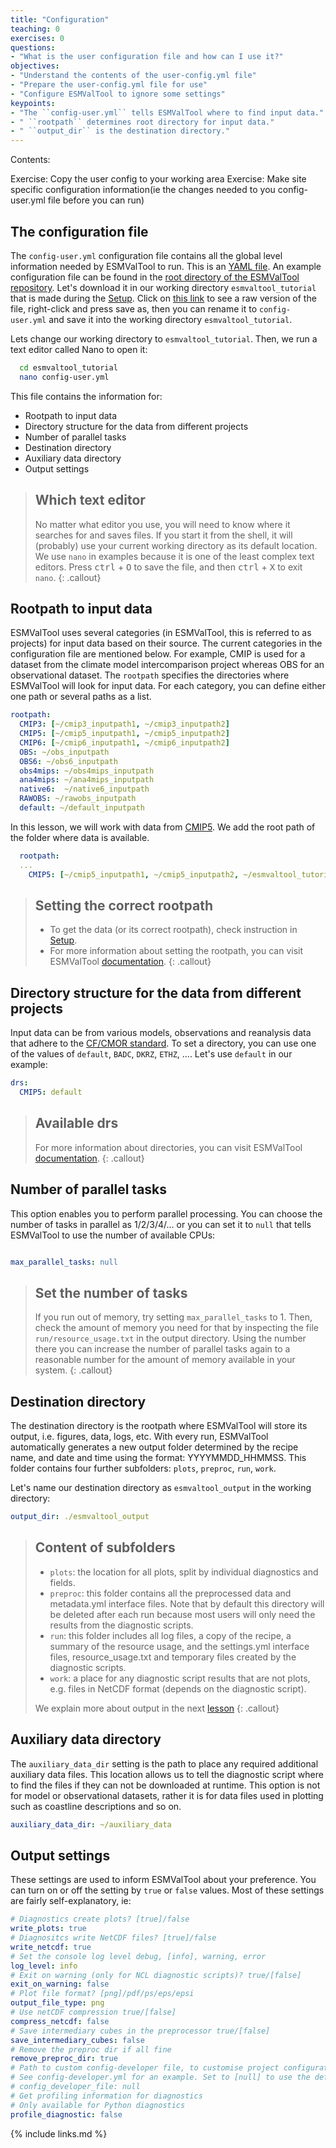 ```yaml
---
title: "Configuration"
teaching: 0
exercises: 0
questions:
- "What is the user configuration file and how can I use it?"
objectives:
- "Understand the contents of the user-config.yml file"
- "Prepare the user-config.yml file for use"
- "Configure ESMValTool to ignore some settings"
keypoints:
- "The ``config-user.yml`` tells ESMValTool where to find input data."
- " ``rootpath`` determines root directory for input data."
- " ``output_dir`` is the destination directory."
---
```


Contents:

Exercise: Copy the user config to your working area
Exercise: Make site specific configuration information(ie the changes needed to you config-user.yml file before you can run)

## The configuration file

The ``config-user.yml`` configuration file contains all the global level information needed by ESMValTool to run.
This is an [YAML file](https://yaml.org/spec/1.2/spec.html). An example configuration file can be found in the [root directory of the ESMValTool repository](https://github.com/ESMValGroup/ESMValTool/blob/master/config-user-example.yml).
Let's download it in our working directory ``esmvaltool_tutorial`` that is made during the [Setup](https://esmvalgroup.github.io/tutorial/setup.html).
Click on [this link](https://raw.githubusercontent.com/ESMValGroup/ESMValTool/master/config-user-example.yml) to see a raw version of the file, right-click and press save as, then you can rename it to ``config-user.yml`` and save it into the working directory ``esmvaltool_tutorial``.

Lets change our working directory to ``esmvaltool_tutorial``. Then, we run a text editor called Nano to open it:

~~~bash
  cd esmvaltool_tutorial
  nano config-user.yml
~~~

This file contains the information for:

* Rootpath to input data
* Directory structure for the data from different projects
* Number of parallel tasks
* Destination directory
* Auxiliary data directory
* Output settings

> ## Which text editor
>
> No matter what editor you use, you will need to know where it searches for and saves files. If you start it from the shell, it will (probably) use your current working directory as its default location. We use ``nano`` in examples because it is one of the least complex text editors. Press <kbd>ctrl</kbd> + <kbd>O</kbd> to save the file, and then <kbd>ctrl</kbd> + <kbd>X</kbd> to exit ``nano``.
{: .callout}

## Rootpath to input data

ESMValTool uses several categories (in ESMValTool, this is referred to as projects) for input data based on their source.
The current categories in the configuration file are mentioned below. For example, CMIP is used for a dataset from the climate model intercomparison project whereas OBS for an observational dataset. The ``rootpath`` specifies the directories where ESMValTool will look for input data. For each category, you can define either one path or several paths as a list.

~~~YAML
rootpath:
  CMIP3: [~/cmip3_inputpath1, ~/cmip3_inputpath2]
  CMIP5: [~/cmip5_inputpath1, ~/cmip5_inputpath2]
  CMIP6: [~/cmip6_inputpath1, ~/cmip6_inputpath2]
  OBS: ~/obs_inputpath
  OBS6: ~/obs6_inputpath
  obs4mips: ~/obs4mips_inputpath
  ana4mips: ~/ana4mips_inputpath
  native6:  ~/native6_inputpath
  RAWOBS: ~/rawobs_inputpath
  default: ~/default_inputpath
~~~

In this lesson, we will work with data from [CMIP5](https://esgf-node.llnl.gov/projects/cmip5/).
We add the root path of the folder where data is available.

~~~YAML
  rootpath:
  ...
    CMIP5: [~/cmip5_inputpath1, ~/cmip5_inputpath2, ~/esmvaltool_tutorial/data]
~~~

> ## Setting the correct rootpath
>
> * To get the data (or its correct rootpath), check instruction in [Setup](https://esmvalgroup.github.io/tutorial/setup.html).
> * For more information about setting the rootpath, you can visit ESMValTool [documentation](https://esmvaltool.readthedocs.io/projects/esmvalcore/en/latest/esmvalcore/datafinder.html).
{: .callout}

## Directory structure for the data from different projects

Input data can be from various models, observations and reanalysis data that adhere to the [CF/CMOR standard](https://cmor.llnl.gov/). To set a directory, you can use one of the values of ``default``, ``BADC``, ``DKRZ``, ``ETHZ``, .... Let's use ``default`` in our example:

~~~YAML
drs:
  CMIP5: default
~~~

> ## Available drs
>
> For more information about directories, you can visit ESMValTool [documentation](https://esmvaltool.readthedocs.io/projects/esmvalcore/en/latest/esmvalcore/config.html#developer-configuration-file).
{: .callout}

## Number of parallel tasks

This option enables you to perform parallel processing. You can choose the number of tasks in parallel as 1/2/3/4/... or you can set it to ``null`` that tells ESMValTool to use the number of available CPUs:

~~~YAML

max_parallel_tasks: null
~~~

> ## Set the number of tasks
>
> If you run out of memory, try setting ``max_parallel_tasks`` to 1. Then, check the amount of memory you need for that by inspecting the file ``run/resource_usage.txt`` in the output directory. Using the number there you can increase the number of parallel tasks again to a reasonable number for the amount of memory available in your system.
{: .callout}

## Destination directory

The destination directory is the rootpath where ESMValTool will store its output, i.e. figures, data, logs, etc. With every run, ESMValTool automatically generates a new output folder determined by the recipe name, and date and time using the format: YYYYMMDD_HHMMSS. This folder contains four further subfolders: ``plots``, ``preproc``, ``run``, ``work``.

Let's name our destination directory as ``esmvaltool_output`` in the working directory:

~~~YAML
output_dir: ./esmvaltool_output
~~~

> ## Content of subfolders
>
> * ``plots``: the location for all plots, split by individual diagnostics and fields.
> * ``preproc``: this folder contains all the preprocessed data and metadata.yml interface files. Note that by default this directory will be deleted after each run because most users will only need the results from the diagnostic scripts.
> * ``run``: this folder includes all log files, a copy of the recipe, a summary of the resource usage, and the settings.yml interface files, resource_usage.txt and temporary files created by the diagnostic scripts.
> * ``work``: a place for any diagnostic script results that are not plots, e.g. files in NetCDF format (depends on the diagnostic script).
>
> We explain more about output in the next [lesson](https://esmvalgroup.github.io/tutorial/04-toy-example/index.html)
{: .callout}

## Auxiliary data directory

The ``auxiliary_data_dir`` setting is the path to place any required additional auxiliary data files. This location allows us to tell the diagnostic script where to find the files if they can not be downloaded at runtime. This option is not for model or observational datasets, rather it is for data files used in plotting such as coastline descriptions and so on.

~~~YAML
auxiliary_data_dir: ~/auxiliary_data
~~~

## Output settings

These settings are used to inform ESMValTool about your preference. You can turn on or off the setting by ``true`` or ``false`` values. Most of these settings are fairly self-explanatory, ie:

~~~YAML
# Diagnostics create plots? [true]/false
write_plots: true
# Diagnositcs write NetCDF files? [true]/false
write_netcdf: true
# Set the console log level debug, [info], warning, error
log_level: info
# Exit on warning (only for NCL diagnostic scripts)? true/[false]
exit_on_warning: false
# Plot file format? [png]/pdf/ps/eps/epsi
output_file_type: png
# Use netCDF compression true/[false]
compress_netcdf: false
# Save intermediary cubes in the preprocessor true/[false]
save_intermediary_cubes: false
# Remove the preproc dir if all fine
remove_preproc_dir: true
# Path to custom config-developer file, to customise project configurations.
# See config-developer.yml for an example. Set to [null] to use the default
# config_developer_file: null
# Get profiling information for diagnostics
# Only available for Python diagnostics
profile_diagnostic: false
~~~

{% include links.md %}
